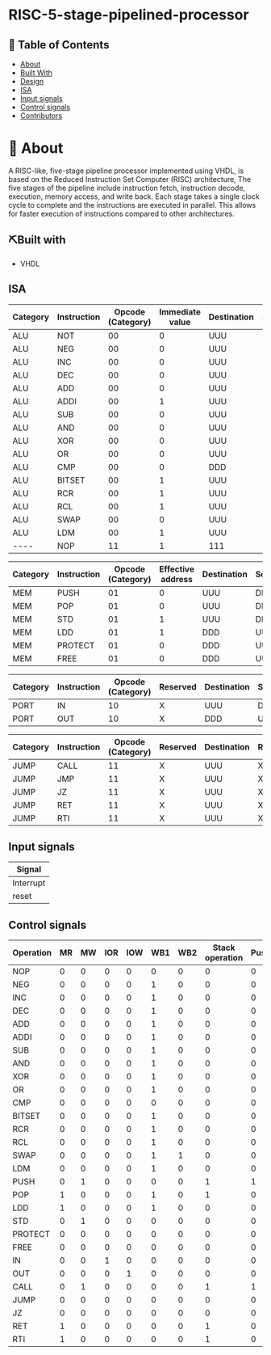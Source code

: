 # RISC-5-stage-pipelined-processor

## 📝 Table of Contents

- [About](#About)
- [Built With](#Built-With)
- [Design](#Design)
- [ISA](#ISA)
- [Input signals](#Input-signals)
- [Control signals](#Control-signals)
- [Contributors](#Contributors)

# 📑 About

A RISC-like, five-stage pipeline processor implemented using VHDL, is based on the Reduced Instruction Set Computer (RISC) architecture, The five stages of the pipeline include instruction fetch, instruction decode, execution, memory access, and write back. Each stage takes a single clock cycle to complete and the instructions are executed in parallel. This allows for faster execution of instructions compared to other architectures.

## ⛏️Built with
- VHDL

## ISA

| Category       | Instruction | Opcode (Category) | Immediate value | Destination | Source1     | Source2     | function  |
| -------------- | ----------- | ----------------- | --------------- | ------------| ----------- | ----------- | --------- |
| ALU            | NOT         | 00                | 0               | UUU         | UUU         | DDD         | 0000      |
| ALU            | NEG         | 00                | 0               | UUU         | UUU         | DDD         | 0001      |
| ALU            | INC         | 00                | 0               | UUU         | UUU         | DDD         | 0010      |
| ALU            | DEC         | 00                | 0               | UUU         | UUU         | DDD         | 0011      |
| ALU            | ADD         | 00                | 0               | UUU         | UUU         | UUU         | 0100      |
| ALU            | ADDI        | 00                | 1               | UUU         | UUU         | DDD         | 0101      |
| ALU            | SUB         | 00                | 0               | UUU         | UUU         | UUU         | 0110      |
| ALU            | AND         | 00                | 0               | UUU         | UUU         | UUU         | 0111      |
| ALU            | XOR         | 00                | 0               | UUU         | UUU         | UUU         | 1000      |
| ALU            | OR          | 00                | 0               | UUU         | UUU         | UUU         | 1001      |
| ALU            | CMP         | 00                | 0               | DDD         | UUU         | UUU         | 1010      |
| ALU            | BITSET      | 00                | 1               | UUU         | DDD         | DDD         | 1011      |
| ALU            | RCR         | 00                | 1               | UUU         | UUU         | DDD         | 1100      |
| ALU            | RCL         | 00                | 1               | UUU         | UUU         | DDD         | 1101      |
| ALU            | SWAP        | 00                | 0               | UUU         | UUU         | DDD         | 1110      |
| ALU            | LDM         | 00                | 1               | UUU         | DDD         | DDD         | 1111      |
| ----           | NOP         | 11                | 1               | 111         | 111         | 111         | 1111      |

| Category       | Instruction | Opcode (Category) | Effective address | Destination | Source   | Function | EA Low  |
| -------------- | ----------- | ----------------- | ----------------- | ------------| -------- | -------  | ------- |
| MEM            | PUSH        | 01                | 0                 | UUU         | DDD      | 000      | UUUU    | 
| MEM            | POP         | 01                | 0                 | UUU         | DDD      | 001      | UUUU    | 
| MEM            | STD         | 01                | 1                 | UUU         | DDD      | 010      | UUUU    | 
| MEM            | LDD         | 01                | 1                 | DDD         | UUU      | 011      | UUUU    | 
| MEM            | PROTECT     | 01                | 0                 | DDD         | UUU      | 100      | UUUU    | 
| MEM            | FREE        | 01                | 0                 | DDD         | UUU      | 110      | UUUU    | 



| Category       | Instruction | Opcode (Category) |Reserved | Destination   | Source   | Function | Reserved  |
| -------------- | ----------  | ----------------- |-------- |-------------  | -------- | -------- |---------- |
| PORT           | IN          | 10                |    X    | UUU           | DDD      | XX0      | XXXX      |
| PORT           | OUT         | 10                |    X    | DDD           | UUU      | XX1      | XXXX      |

| Category       | Instruction   | Opcode (Category) |Reserved  |Destination   |Reserved   |Function  |Reserved |
| -------------- | ----------    | ----------------- |--------- |------------- |---------- | -------  |-------- |
|  JUMP          | CALL          | 11                |   X      |UUU           |XXX        | 000      |XXXX     |
|  JUMP          | JMP           | 11                |   X      |UUU           |XXX        | 110      |XXXX     |
|  JUMP          | JZ            | 11                |   X      |UUU           |XXX        | 010      |XXXX     |
|  JUMP          | RET           | 11                |   X      |UUU           |XXX        | 101      |XXXX     |
|  JUMP          | RTI           | 11                |   X      |UUU           |XXX        | 001      |XXXX     |




## Input signals

| Signal    |
| --------- |
| Interrupt |
| reset     |



## Control signals
| Operation | MR | MW | IOR | IOW | WB1 | WB2 |  Stack operation | Push/Pop  | JUMP | CALL | RSTCTRL | ALU  | PROTECT | FREE | 
| ----------|--- | ---|-----|---- | ----|-----|------------------|-----------|------| -----|-------- |------| ------- | ---- |
| NOP       | 0  | 0  |  0  |  0  | 0   | 0   | 0                | 0         | 0    | 0    | 0       | 0    |  0      | 0    |
| NEG       | 0  | 0  |  0  |   0 | 1   | 0   | 0                | 0         | 0    | 0    | 0       | 1    |  0      | 0    |
| INC       | 0  | 0  |   0 |   0 | 1   | 0   | 0                | 0         | 0    | 0    | 0       | 1    |  0      | 0    |
| DEC       | 0  | 0  |   0 |   0 | 1   | 0   | 0                | 0         | 0    | 0    | 0       | 1    |  0      | 0    |
| ADD       | 0  | 0  |   0 |   0 | 1   | 0   | 0                | 0         | 0    | 0    | 0       | 1    |  0      | 0    |
| ADDI      | 0  | 0  |   0 |   0 | 1   | 0   | 0                | 0         | 0    | 0    | 0       | 1    |  0      | 0    |
| SUB       | 0  | 0  |   0 |   0 | 1   | 0   | 0                | 0         | 0    | 0    | 0       | 1    |  0      | 0    |
| AND       | 0  | 0  |   0 |   0 | 1   | 0   | 0                | 0         | 0    | 0    | 0       | 1    |  0      | 0    |
| XOR       | 0  | 0  |   0 |   0 | 1   | 0   | 0                | 0         | 0    | 0    | 0       | 1    |  0      | 0    |
| OR        | 0  | 0  |   0 |   0 | 1   | 0   | 0                | 0         | 0    | 0    | 0       | 1    |  0      | 0    |
| CMP       | 0  | 0  |   0 |   0 | 0   | 0   | 0                | 0         | 0    | 0    | 0       | 1    |  0      | 0    |
| BITSET    | 0  | 0  |   0 |   0 | 1   | 0   | 0                | 0         | 0    | 0    | 0       | 1    |  0      | 0    |
| RCR       | 0  | 0  |   0 |   0 | 1   | 0   | 0                | 0         | 0    | 0    | 0       | 1    |  0      | 0    |
| RCL       | 0  | 0  |   0 |   0 | 1   | 0   | 0                | 0         | 0    | 0    | 0       | 1    |  0      | 0    |
| SWAP      | 0  | 0  |   0 |   0 | 1   | 1   | 0                | 0         | 0    | 0    | 0       | 1    |  0      | 0    |
| LDM       | 0  | 0  |   0 |   0 | 1   | 0   | 0                | 0         | 0    | 0    | 0       | 1    |  0      | 0    |
| PUSH      | 0  | 1  |   0 |   0 | 0   | 0   | 1                | 1         | 0    | 0    | 0       | 0    |  0      | 0    |
| POP       | 1  | 0  |   0 |   0 | 1   | 0   | 1                | 0         | 0    | 0    | 0       | 0    |  0      | 0    |
| LDD       | 1  | 0  |   0 |   0 | 1   | 0   | 0                | 0         | 0    | 0    | 0       | 0    |  0      | 0    |
| STD       | 0  | 1  |   0 |   0 | 0   | 0   | 0                | 0         | 0    | 0    | 0       | 0    |  0      | 0    |
| PROTECT   | 0  | 0  |   0 |   0 | 0   | 0   | 0                | 0         | 0    | 0    | 0       | 0    |  1      | 0    |
| FREE      | 0  | 0  |   0 |   0 | 0   | 0   | 0                | 0         | 0    | 0    | 0       | 0    |  0      | 1    |
| IN        | 0  | 0  |   1 |   0 | 0   | 0   | 0                | 0         | 0    | 0    | 0       | 0    |  0      | 0    |
| OUT       | 0  | 0  |   0 |   1 | 0   | 0   | 0                | 0         | 0    | 0    | 0       | 0    |  0      | 0    |
| CALL      | 0  | 1  |   0 |   0 | 0   | 0   | 1                | 1         | 0    | 1    | 0       | 0    |  0      | 0    |
| JUMP      | 0  | 0  |   0 |   0 | 0   | 0   | 0                | 0         | 1    | 0    | 0       | 0    |  0      | 0    |
| JZ        | 0  | 0  |   0 |   0 | 0   | 0   | 0                | 0         | 1    | 0    | 0       | 0    |  0      | 0    |
| RET       | 1  | 0  |   0 |   0 | 0   | 0   | 1                | 0         | 0    | 0    | 0       | 0    |  0      | 0    |
| RTI       | 1  | 0  |   0 |   0 | 0   | 0   | 1                | 0         | 0    | 0    | 0       | 0    |  0      | 0    |



